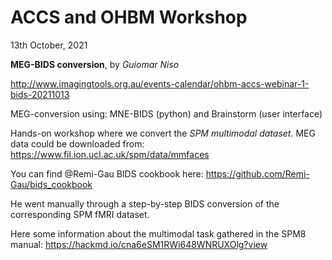 # ACCS and OHBM Workshop

13th October, 2021

**MEG-BIDS conversion**, by *Guiomar Niso*

http://www.imagingtools.org.au/events-calendar/ohbm-accs-webinar-1-bids-20211013

MEG-conversion using: MNE-BIDS (python) and Brainstorm (user interface)

Hands-on workshop where we convert the *SPM multimodal dataset*. 
MEG data could be downloaded from: https://www.fil.ion.ucl.ac.uk/spm/data/mmfaces

You can find @Remi-Gau BIDS cookbook here:
https://github.com/Remi-Gau/bids_cookbook

He went manually through a step-by-step BIDS conversion of the corresponding SPM fMRI dataset.

Here some information about the multimodal task gathered in the SPM8 manual: https://hackmd.io/cna6eSM1RWi648WNRUXOlg?view

